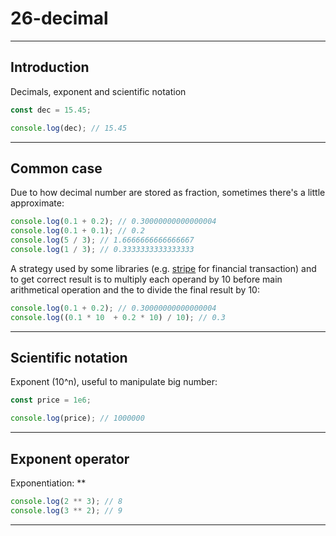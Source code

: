 # 26-decimal

***

## Introduction

Decimals, exponent and scientific notation

```js
const dec = 15.45;

console.log(dec); // 15.45
```

***

## Common case

Due to how decimal number are stored as fraction, sometimes there's a little approximate:

```js
console.log(0.1 + 0.2); // 0.30000000000000004
console.log(0.1 + 0.1); // 0.2
console.log(5 / 3); // 1.6666666666666667
console.log(1 / 3); // 0.3333333333333333
```

A strategy used by some libraries (e.g. [stripe](https://stripe.com/fr-ch) for financial transaction) and to get correct result is to multiply each operand by 10 before main arithmetical operation and the to divide the final result by 10:

```js
console.log(0.1 + 0.2); // 0.30000000000000004
console.log((0.1 * 10  + 0.2 * 10) / 10); // 0.3
```

***

## Scientific notation

Exponent (10^n), useful to manipulate big number:

```js
const price = 1e6;

console.log(price); // 1000000
```

***

## Exponent operator

Exponentiation: **

```js
console.log(2 ** 3); // 8
console.log(3 ** 2); // 9
```

***
